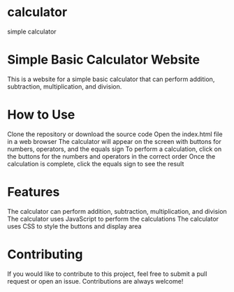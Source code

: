 # calculator
simple calculator 
# Simple Basic Calculator Website
This is a website for a simple basic calculator that can perform addition, subtraction, multiplication, and division.

# How to Use
Clone the repository or download the source code
Open the index.html file in a web browser
The calculator will appear on the screen with buttons for numbers, operators, and the equals sign
To perform a calculation, click on the buttons for the numbers and operators in the correct order
Once the calculation is complete, click the equals sign to see the result
# Features
The calculator can perform addition, subtraction, multiplication, and division
The calculator uses JavaScript to perform the calculations
The calculator uses CSS to style the buttons and display area
# Contributing
If you would like to contribute to this project, feel free to submit a pull request or open an issue. Contributions are always welcome!


